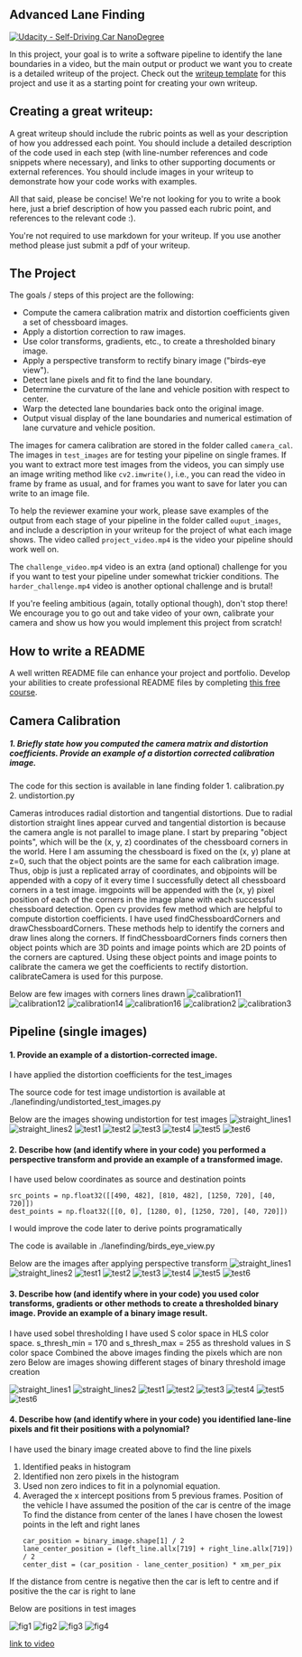 ## Advanced Lane Finding
[![Udacity - Self-Driving Car NanoDegree](https://s3.amazonaws.com/udacity-sdc/github/shield-carnd.svg)](http://www.udacity.com/drive)


In this project, your goal is to write a software pipeline to identify the lane boundaries in a video, but the main output or product we want you to create is a detailed writeup of the project.  Check out the [writeup template](https://github.com/udacity/CarND-Advanced-Lane-Lines/blob/master/writeup_template.md) for this project and use it as a starting point for creating your own writeup.  

Creating a great writeup:
---
A great writeup should include the rubric points as well as your description of how you addressed each point.  You should include a detailed description of the code used in each step (with line-number references and code snippets where necessary), and links to other supporting documents or external references.  You should include images in your writeup to demonstrate how your code works with examples.  

All that said, please be concise!  We're not looking for you to write a book here, just a brief description of how you passed each rubric point, and references to the relevant code :). 

You're not required to use markdown for your writeup.  If you use another method please just submit a pdf of your writeup.

The Project
---

The goals / steps of this project are the following:

* Compute the camera calibration matrix and distortion coefficients given a set of chessboard images.
* Apply a distortion correction to raw images.
* Use color transforms, gradients, etc., to create a thresholded binary image.
* Apply a perspective transform to rectify binary image ("birds-eye view").
* Detect lane pixels and fit to find the lane boundary.
* Determine the curvature of the lane and vehicle position with respect to center.
* Warp the detected lane boundaries back onto the original image.
* Output visual display of the lane boundaries and numerical estimation of lane curvature and vehicle position.

The images for camera calibration are stored in the folder called `camera_cal`.  The images in `test_images` are for testing your pipeline on single frames.  If you want to extract more test images from the videos, you can simply use an image writing method like `cv2.imwrite()`, i.e., you can read the video in frame by frame as usual, and for frames you want to save for later you can write to an image file.  

To help the reviewer examine your work, please save examples of the output from each stage of your pipeline in the folder called `ouput_images`, and include a description in your writeup for the project of what each image shows.    The video called `project_video.mp4` is the video your pipeline should work well on.  

The `challenge_video.mp4` video is an extra (and optional) challenge for you if you want to test your pipeline under somewhat trickier conditions.  The `harder_challenge.mp4` video is another optional challenge and is brutal!

If you're feeling ambitious (again, totally optional though), don't stop there!  We encourage you to go out and take video of your own, calibrate your camera and show us how you would implement this project from scratch!

## How to write a README
A well written README file can enhance your project and portfolio.  Develop your abilities to create professional README files by completing [this free course](https://www.udacity.com/course/writing-readmes--ud777).


## Camera Calibration
##### 1. Briefly state how you computed the camera matrix and distortion coefficients. Provide an example of a distortion corrected calibration image.
The code for this section is available in lane finding folder 
    1. calibration.py
    2. undistortion.py

Cameras introduces radial distortion and tangential distortions. Due to radial distortion straight lines appear curved and tangential distortion is because the camera angle is not parallel to image plane.
I start by preparing "object points", which will be the (x, y, z) coordinates of the chessboard corners in the world. Here I am assuming the chessboard is fixed on the (x, y) plane at z=0, such that the object points are the same for each calibration image. Thus, objp is just a replicated array of coordinates, and objpoints will be appended with a copy of it every time I successfully detect all chessboard corners in a test image. imgpoints will be appended with the (x, y) pixel position of each of the corners in the image plane with each successful chessboard detection.
Open cv provides few method which are helpful to compute distortion coefficients.
I have used findChessboardCorners and drawChessboardCorners. These methods help to identify the corners and draw lines along the corners.
If findChessboardCorners finds corners then object points which are 3D points and image points which are 2D points of the corners are captured.
Using these object points and image points to calibrate the camera we get the coefficients to rectify distortion. calibrateCamera is used for this purpose.

Below are few images with corners lines drawn
![calibration11](https://github.com/VenkatRepaka/CarND-Advanced-Lane-Lines/blob/master/chessboard_lines/calibration11.jpg)
![calibration12](https://github.com/VenkatRepaka/CarND-Advanced-Lane-Lines/blob/master/chessboard_lines/calibration12.jpg)
![calibration14](https://github.com/VenkatRepaka/CarND-Advanced-Lane-Lines/blob/master/chessboard_lines/calibration14.jpg)
![calibration16](https://github.com/VenkatRepaka/CarND-Advanced-Lane-Lines/blob/master/chessboard_lines/calibration16.jpg)
![calibration2](https://github.com/VenkatRepaka/CarND-Advanced-Lane-Lines/blob/master/chessboard_lines/calibration2.jpg)
![calibration3](https://github.com/VenkatRepaka/CarND-Advanced-Lane-Lines/blob/master/chessboard_lines/calibration3.jpg)



## Pipeline (single images)
#### 1. Provide an example of a distortion-corrected image.
I have applied the distortion coefficients for the test_images

The source code for test image undistortion is available at ./lanefinding/undistorted_test_images.py

Below are the images showing undistortion for test images
![straight_lines1](https://github.com/VenkatRepaka/CarND-Advanced-Lane-Lines/blob/master/test_images_undistorted/staright_lines1.png)
![straight_lines2](https://github.com/VenkatRepaka/CarND-Advanced-Lane-Lines/blob/master/test_images_undistorted/staright_lines2.png)
![test1](https://github.com/VenkatRepaka/CarND-Advanced-Lane-Lines/blob/master/test_images_undistorted/test1.png)
![test2](https://github.com/VenkatRepaka/CarND-Advanced-Lane-Lines/blob/master/test_images_undistorted/test2.png)
![test3](https://github.com/VenkatRepaka/CarND-Advanced-Lane-Lines/blob/master/test_images_undistorted/test3.png)
![test4](https://github.com/VenkatRepaka/CarND-Advanced-Lane-Lines/blob/master/test_images_undistorted/test4.png)
![test5](https://github.com/VenkatRepaka/CarND-Advanced-Lane-Lines/blob/master/test_images_undistorted/test5.png)
![test6](https://github.com/VenkatRepaka/CarND-Advanced-Lane-Lines/blob/master/test_images_undistorted/test6.png)


#### 2. Describe how (and identify where in your code) you performed a perspective transform and provide an example of a transformed image.
I have used below coordinates as source and destination points

```
src_points = np.float32([[490, 482], [810, 482], [1250, 720], [40, 720]])
dest_points = np.float32([[0, 0], [1280, 0], [1250, 720], [40, 720]])
```

I would improve the code later to derive points programatically

The code is available in ./lanefinding/birds_eye_view.py

Below are the images after applying perspective transform
![straight_lines1](https://github.com/VenkatRepaka/CarND-Advanced-Lane-Lines/blob/master/birds_eye_view_with_original/straight_lines1.png)
![straight_lines2](https://github.com/VenkatRepaka/CarND-Advanced-Lane-Lines/blob/master/birds_eye_view_with_original/straight_lines2.png)
![test1](https://github.com/VenkatRepaka/CarND-Advanced-Lane-Lines/blob/master/birds_eye_view_with_original/test1.png)
![test2](https://github.com/VenkatRepaka/CarND-Advanced-Lane-Lines/blob/master/birds_eye_view_with_original/test2.png)
![test3](https://github.com/VenkatRepaka/CarND-Advanced-Lane-Lines/blob/master/birds_eye_view_with_original/test3.png)
![test4](https://github.com/VenkatRepaka/CarND-Advanced-Lane-Lines/blob/master/birds_eye_view_with_original/test4.png)
![test5](https://github.com/VenkatRepaka/CarND-Advanced-Lane-Lines/blob/master/birds_eye_view_with_original/test5.png)
![test6](https://github.com/VenkatRepaka/CarND-Advanced-Lane-Lines/blob/master/birds_eye_view_with_original/test6.png)


#### 3. Describe how (and identify where in your code) you used color transforms, gradients or other methods to create a thresholded binary image. Provide an example of a binary image result.

I have used sobel thresholding
I have used S color space in HLS color space. s_thresh_min = 170 and s_thresh_max = 255 as threshold values in S color space
Combined the above images finding the pixels which are non zero
Below are images showing different stages of binary threshold image creation

![straight_lines1](https://github.com/VenkatRepaka/CarND-Advanced-Lane-Lines/blob/master/threshold_images_original/straight_lines1.png)
![straight_lines2](https://github.com/VenkatRepaka/CarND-Advanced-Lane-Lines/blob/master/threshold_images_original/straight_lines2.png)
![test1](https://github.com/VenkatRepaka/CarND-Advanced-Lane-Lines/blob/master/threshold_images_original/test1.png)
![test2](https://github.com/VenkatRepaka/CarND-Advanced-Lane-Lines/blob/master/threshold_images_original/test2.png)
![test3](https://github.com/VenkatRepaka/CarND-Advanced-Lane-Lines/blob/master/threshold_images_original/test3.png)
![test4](https://github.com/VenkatRepaka/CarND-Advanced-Lane-Lines/blob/master/threshold_images_original/test4.png)
![test5](https://github.com/VenkatRepaka/CarND-Advanced-Lane-Lines/blob/master/threshold_images_original/test5.png)
![test6](https://github.com/VenkatRepaka/CarND-Advanced-Lane-Lines/blob/master/threshold_images_original/test6.png)

#### 4. Describe how (and identify where in your code) you identified lane-line pixels and fit their positions with a polynomial?
I have used the binary image created above to find the line pixels
1. Identified peaks in histogram
2. Identified non zero pixels in the histogram
3. Used non zero indices to fit in a polynomial equation.
4. Averaged the x intercept positions from 5 previous frames.
Position of the vehicle
I have assumed the position of the car is centre of the image
To find the distance from center of the lanes I have chosen the lowest points in the left and right lanes
    ``` 
    car_position = binary_image.shape[1] / 2
    lane_center_position = (left_line.allx[719] + right_line.allx[719]) / 2
    center_dist = (car_position - lane_center_position) * xm_per_pix
    ```
If the distance from centre is negative then the car is left to centre and if positive the the car is right to lane

Below are positions in test images

![fig1](https://github.com/VenkatRepaka/CarND-Advanced-Lane-Lines/blob/master/test_images_final/Figure_1.png)
![fig2](https://github.com/VenkatRepaka/CarND-Advanced-Lane-Lines/blob/master/test_images_final/Figure_2.png)
![fig3](https://github.com/VenkatRepaka/CarND-Advanced-Lane-Lines/blob/master/test_images_final/Figure_3.png)
![fig4](https://github.com/VenkatRepaka/CarND-Advanced-Lane-Lines/blob/master/test_images_final/Figure_4.png)

[link to video](https://github.com/VenkatRepaka/CarND-Advanced-Lane-Lines/blob/master/output_videos/project_video_ouput.mp4)



